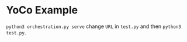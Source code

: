 # YoCo Example

`python3 orchestration.py serve` change `URL` in `test.py` and then `python3 test.py`.
